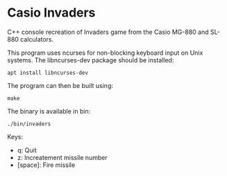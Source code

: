 # Casio Invaders

C++ console recreation of Invaders game from the Casio MG-880 and SL-880 calculators.

This program uses ncurses for non-blocking keyboard input on Unix systems. The libncurses-dev package should be installed: 

```apt install libncurses-dev```

The program can then be built using:

```make```

The binary is available in bin:

```./bin/invaders```

Keys:
- q: Quit
- z: Increatement missile number
- [space]: Fire missile